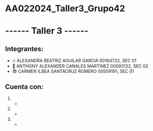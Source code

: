 # AA022024_Taller3_Grupo42

# ------ Taller 3 ------
## Integrantes:
- 🔥 ALEXANDRA BEATRIZ AGUILAR GARCIA   00164722, SEC 01
- 💪 ANTHONY ALEXANDER CANALES MARTINEZ 00093122, SEC 02
- 😎 CARMEN ILBEA SANTACRUZ ROMERO      00509191, SEC 01

## Cuenta con:
1. -
2. -
3. -
